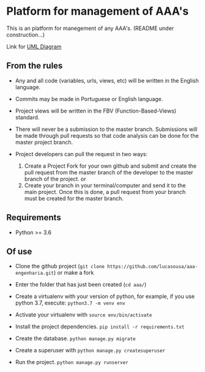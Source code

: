 # Platform for management of AAA's

This is an platform for manegement of any AAA's. (README under construction...)

Link for [UML Diagram](https://drive.google.com/open?id=1Vc8qHmkaq_GKW4_JuVtJfXj7EUh0nGzu)

## From the rules

- Any and all code (variables, urls, views, etc) will be written in the English language.

- Commits may be made in Portuguese or English language.

- Project views will be written in the FBV (Function-Based-Views) standard.

- There will never be a submission to the master branch. Submissions will be made through pull requests so that code analysis can be done for the master project branch.

- Project developers can pull the request in two ways:

    1. Create a Project Fork for your own github and submit and create the pull request from the master branch of the developer to the master branch of the project.
    or  
    2. Create your branch in your terminal/computer and send it to the main project. Once this is done, a pull request from your branch must be created for the master branch.

## Requirements

- Python >= 3.6

## Of use

- Clone the github project (```git clone https://github.com/lucasousa/aaa-engenharia.git```) or make a fork

- Enter the folder that has just been created (```cd aaa/```)

- Create a virtualenv with your version of python, for example, if you use python 3.7, execute:  ```python3.7 -m venv env```

- Activate your virtualenv with  ```source env/bin/activate```

- Install the project dependencies. ```pip install -r requirements.txt```

- Create the database. ```python manage.py migrate```

- Create a superuser with ```python manage.py createsuperuser```

- Run the project. ```python manage.py runserver```
